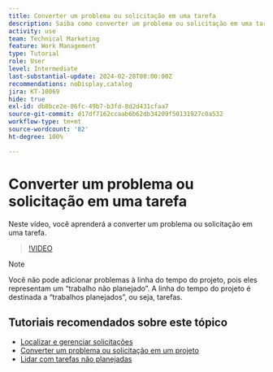```yaml
---
title: Converter um problema ou solicitação em uma tarefa
description: Saiba como converter um problema ou solicitação em uma tarefa.
activity: use
team: Technical Marketing
feature: Work Management
type: Tutorial
role: User
level: Intermediate
last-substantial-update: 2024-02-28T00:00:00Z
recommendations: noDisplay,catalog
jira: KT-10069
hide: true
exl-id: db8bce2e-86fc-49b7-b3fd-8d2d431cfaa7
source-git-commit: d17df7162ccaab6b62db34209f50131927c0a532
workflow-type: tm+mt
source-wordcount: '82'
ht-degree: 100%

---
```


# Converter um problema ou solicitação em uma tarefa

Neste vídeo, você aprenderá a converter um problema ou solicitação em uma tarefa.

>[!VIDEO](https://video.tv.adobe.com/v/3427605/?quality=12&learn=on&enablevpops)

>[!NOTE]
>
>Você não pode adicionar problemas à linha do tempo do projeto, pois eles representam um “trabalho não planejado”. A linha do tempo do projeto é destinada a “trabalhos planejados”, ou seja, tarefas.

## Tutoriais recomendados sobre este tópico

* [Localizar e gerenciar solicitações](/help/manage-work/issues-requests/find-requests.md)
* [Converter um problema ou solicitação em um projeto](/help/manage-work/issues-requests/create-a-project-from-a-request.md)
* [Lidar com tarefas não planejadas](/help/manage-work/issues-requests/handle-unplanned-work.md)
